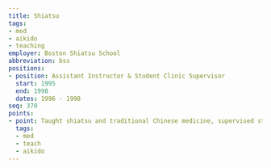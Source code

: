 ```yaml
---
title: Shiatsu
tags:
- med
- aikido
- teaching
employer: Boston Shiatsu School
abbreviation: bss
positions:
- position: Assistant Instructor & Student Clinic Supervisor
  start: 1995
  end: 1998
  dates: 1996 - 1998
seq: 370
points:
- point: Taught shiatsu and traditional Chinese medicine, supervised student clinic
  tags:
  - med
  - teach
  - aikido
---
```


